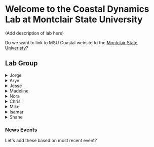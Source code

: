 # Welcome to the Coastal Dynamics Lab at Montclair State University

(Add description of lab here)

Do we want to link to MSU Coastal website to the [Montclair State Univeristy](https://www.montclair.edu/)?

## Lab Group
<details>
<summary>Jorge</summary>
<br>
Jorge's bio.
</details>

<details>
<summary>Arye</summary>
<br>
Arye's bio.
|[Click here](https://github.com/)|
|---|
  
  
</details>

<details>
<summary>Jesse</summary>
<br>
Jesse's bio.
</details>

<details>
<summary>Madeline</summary>
<br>
Madeline's bio.
</details>

<details>
<summary>Nora</summary>
<br>
Nora's bio.
</details>

<details>
<summary>Chris</summary>
<br>
Chris's bio.
</details>

<details>
<summary>Mike</summary>
<br>
Mike's bio.
</details>

<details>
<summary>Isamar</summary>
<br>
Isamar's bio.
</details>

<details>
<summary>Shane</summary>
<br>
Shane's bio.
</details>


### News Events
Let's add these based on most recent event?




